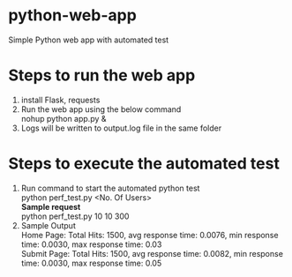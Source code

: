 # python-web-app
Simple Python web app with automated test

# Steps to run the web app
1. install Flask, requests
2. Run the web app using the below command \
   nohup python app.py &
3. Logs will be written to output.log file in the same folder

# Steps to execute the automated test
 1. Run command to start the automated python test \
    python perf_test.py <No. Of Users> <TPS> <Duration in secs> \
    **Sample request** \
    python perf_test.py 10 10 300 
 2. Sample Output \
    Home Page: Total Hits: 1500, avg response time: 0.0076, min response time: 0.0030, max response time: 0.03 \
    Submit Page: Total Hits: 1500, avg response time: 0.0082, min response time: 0.0030, max response time: 0.05
  

